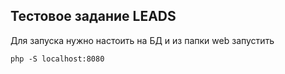 Тестовое задание LEADS
-------------------

Для запуска нужно настоить на БД
и из папки web запустить

`php -S localhost:8080`